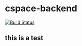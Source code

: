 # cspace-backend

[![Build Status](https://dev.azure.com/sicotin/sicotin/_apis/build/status/simonaco.cspace-backend?branchName=master)](https://dev.azure.com/sicotin/sicotin/_build/latest?definitionId=27&branchName=master)

## this is a test